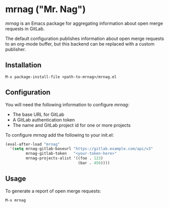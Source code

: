 # mrnag ("Mr. Nag")

*mrnag* is an Emacs package for aggregating information about open merge
requests in GitLab.

The default configuration publishes information about open merge requests to an
org-mode buffer, but this backend can be replaced with a custom publisher.


## Installation

    M-x package-install-file <path-to-mrnag>/mrnag.el


## Configuration

You will need the following information to configure *mrnag*:

* The base URL for GitLab
* A GitLab authentication token
* The name and GitLab project id for one or more projects

To configure *mrnag* add the following to your init.el:

```lisp
(eval-after-load "mrnag"
  '(setq mrnag-gitlab-baseurl "https://gitlab.example.com/api/v3"
         mrnag-gitlab-token   "<your-token-here>"
         mrnag-projects-alist '((foo . 123)
                                (bar . 456))))
```


## Usage

To generate a report of open merge requests:

    M-x mrnag
